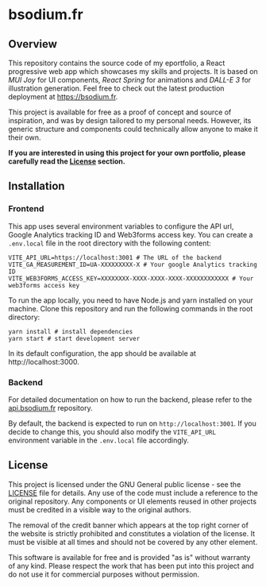 # bsodium.fr

## Overview

This repository contains the source code of my eportfolio, a React progressive web app which showcases my skills and projects. It is based on *MUI Joy* for UI components, *React Spring* for animations and *DALL-E 3* for illustration generation. Feel free to check out the latest production deployment at https://bsodium.fr.

This project is available for free as a proof of concept and source of inspiration, and was by design tailored to my personal needs. However, its generic structure and components could technically allow anyone to make it their own.

**If you are interested in using this project for your own portfolio, please carefully read the [License](#license) section.**

## Installation

### Frontend

This app uses several environment variables to configure the API url, Google Analytics tracking ID and Web3forms access key. You can create a `.env.local` file in the root directory with the following content:

```shell
VITE_API_URL=https://localhost:3001 # The URL of the backend
VITE_GA_MEASUREMENT_ID=UA-XXXXXXXXX-X # Your google Analytics tracking ID
VITE_WEB3FORMS_ACCESS_KEY=XXXXXXXX-XXXX-XXXX-XXXX-XXXXXXXXXXXX # Your web3forms access key
```

To run the app locally, you need to have Node.js and yarn installed on your machine. Clone this repository and run the following commands in the root directory:

```shell
yarn install # install dependencies
yarn start # start development server
```

In its default configuration, the app should be available at http://localhost:3000.

### Backend

For detailed documentation on how to run the backend, please refer to the [api.bsodium.fr](https://github.com/BSoDium/api.bsodium.fr) repository.

By default, the backend is expected to run on `http://localhost:3001`. If you decide to change this, you should also modify the `VITE_API_URL` environment variable in the `.env.local` file accordingly.

## License

This project is licensed under the GNU General public license - see the [LICENSE](LICENSE) file for details. Any use of the code must include a reference to the original repository. Any components or UI elements reused in other projects must be credited in a visible way to the original authors.

The removal of the credit banner which appears at the top right corner of the website is strictly prohibited and constitutes a violation of the license. It must be visible at all times and should not be covered by any other element. 

This software is available for free and is provided "as is" without warranty of any kind. Please respect the work that has been put into this project and do not use it for commercial purposes without permission.
